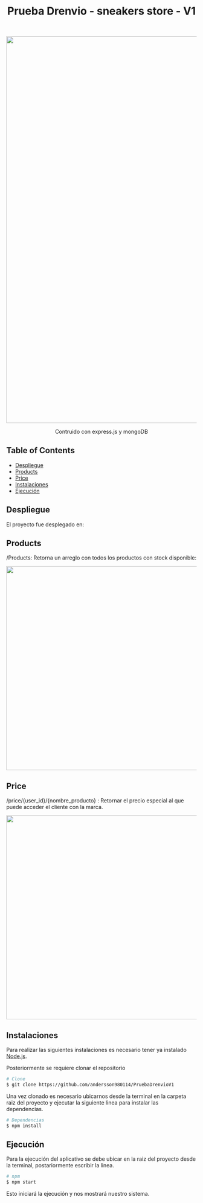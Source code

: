 <h1 align="center"> Prueba Drenvio - sneakers store - V1 </h1> <br>

<p align="center">
  <a href="#"> 
    <img  src="https://github.com/andersson980114/PruebaDrenvioV1/assets/70853111/5c611227-85c9-46c8-9210-7ec99253b046" width="1024">  
  </a>
</p> 

<p align="center">
  Contruido con express.js y mongoDB
</p>
 
<!-- START doctoc generated TOC please keep comment here to allow auto update -->
<!-- DON'T EDIT THIS SECTION, INSTEAD RE-RUN doctoc TO UPDATE -->
## Table of Contents

- [Despliegue](#Despliegue)
- [Products](#Products)
- [Price](#Price)
- [Instalaciones](#Instalaciones) 
- [Ejecución](#Ejecución) 

<!-- END doctoc generated TOC please keep comment here to allow auto update -->

## Despliegue
El proyecto fue desplegado en: 

## Products
/Products: Retorna un arreglo con todos los productos con stock disponible:

<p align="center">
  <a href="#"> 
    <img  src= "https://github.com/andersson980114/PruebaDrenvioV1/assets/70853111/dfbdca9f-b4c7-4967-854d-5373970e2ef9" width="540"> 
  </a>
</p> 

## Price

/price/{user_id}/{nombre_producto} : Retornar el precio especial al que puede acceder el cliente con la marca.

<p align="center">
  <a href="#"> 
    <img  src= "https://github.com/andersson980114/PruebaDrenvioV1/assets/70853111/2f82ee74-c300-4820-b097-915849bd6be7" width="540"> 
  </a>
</p>  

## Instalaciones

Para realizar las siguientes instalaciones es necesario tener ya instalado [Node.js](https://nodejs.org/es/download/).

Posteriormente se requiere clonar el repositorio

```bash
# Clone
$ git clone https://github.com/andersson980114/PruebaDrenvioV1
```

Una vez clonado es necesario ubicarnos desde la terminal en la carpeta raiz del proyecto y ejecutar la siguiente linea para instalar las dependencias.
```bash
# Dependencias
$ npm install
```
 
## Ejecución
Para la ejecución del aplicativo se debe ubicar en la raiz del proyecto desde la terminal, postariormente escribir la linea.
```bash
# npm 
$ npm start
```

Esto iniciará la ejecución y nos mostrará nuestro sistema.



 
 

